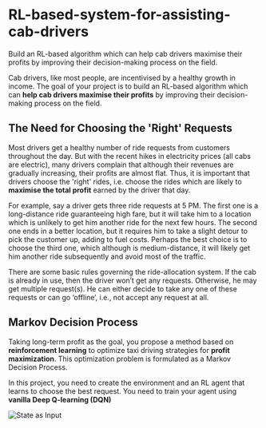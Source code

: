 
# RL-based-system-for-assisting-cab-drivers
Build an RL-based algorithm which can help cab drivers maximise their profits by improving their decision-making process on the field.

Cab drivers, like most people, are incentivised by a healthy growth in income. The goal of your project is to build an RL-based algorithm which can **help cab drivers maximise their profits** by improving their decision-making process on the field.

## **The Need for Choosing the 'Right' Requests**

Most drivers get a healthy number of ride requests from customers throughout the day. But with the recent hikes in electricity prices (all cabs are electric), many drivers complain that although their revenues are gradually increasing, their profits are almost flat. Thus, it is important that drivers choose the 'right' rides, i.e. choose the rides which are likely to  **maximise the total profit**  earned by the driver that day.

For example, say a driver gets three ride requests at 5 PM. The first one is a long-distance ride guaranteeing high fare, but it will take him to a location which is unlikely to get him another ride for  the next few hours. The second one ends in a better location, but it requires him to take a slight detour to pick the customer up, adding to fuel costs. Perhaps the best choice is to choose the third one, which although is medium-distance, it will likely get him another ride subsequently and avoid most of the traffic.

There are some basic rules governing the ride-allocation system. If the cab is already in use, then the driver won’t get any requests. Otherwise, he may get multiple request(s). He can either decide to take any one of these requests or can go ‘offline’, i.e., not accept any request at all.

## **Markov Decision Process**

Taking long-term profit as the goal, you propose a method based on  **reinforcement learning** to optimize taxi driving strategies for  **profit maximization**. This optimization problem is formulated as a Markov Decision Process.

In this project, you need to create the environment and an RL agent that learns to choose the best request. You need to train your agent using **vanilla Deep Q-learning (DQN)**

![State as Input](https://user-images.githubusercontent.com/53402847/110757165-15960280-8271-11eb-9a09-611d5c4487df.png)

